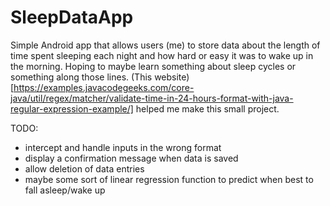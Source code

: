 # SleepDataApp

Simple Android app that allows users (me) to store data about the length of time spent sleeping each night and how hard or easy it was to wake up in the morning. Hoping to maybe learn something about sleep cycles or something along those lines. (This website)[https://examples.javacodegeeks.com/core-java/util/regex/matcher/validate-time-in-24-hours-format-with-java-regular-expression-example/] helped me make this small project.

TODO:
- intercept and handle inputs in the wrong format
- display a confirmation message when data is saved
- allow deletion of data entries
- maybe some sort of linear regression function to predict when best to fall asleep/wake up
